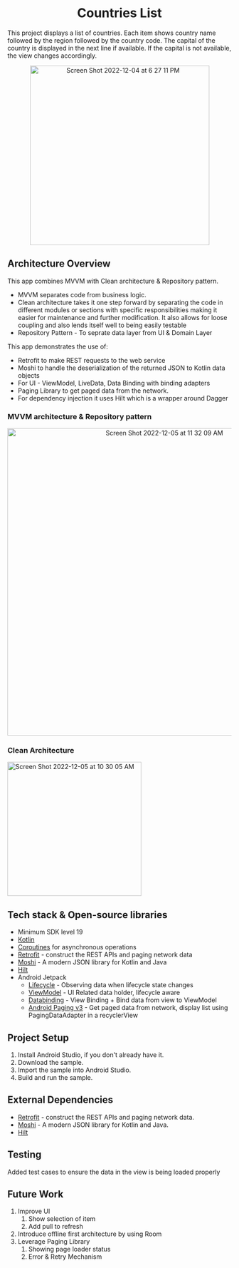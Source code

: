 <h1 align="center">Countries List</h1>

<p>
This project displays a list of countries. Each item shows country name followed by the region followed by the country code.
The capital of the country is displayed in the next line if available.
If the capital is not available, the view changes accordingly.
</p>


<p align="center">
<img width="403" alt="Screen Shot 2022-12-04 at 6 27 11 PM" src="https://user-images.githubusercontent.com/2645150/205722349-7556a13c-0e50-48da-82c9-31686c67e68b.png">
</p>

## Architecture Overview

This app combines MVVM with Clean architecture & Repository pattern.
* MVVM separates code from business logic.
* Clean architecture takes it one step forward by separating the code in different modules or sections with specific responsibilities making it easier for maintenance and further modification. It also allows for loose coupling and also lends itself well to being easily testable
* Repository Pattern - To seprate data layer from UI & Domain Layer


This app demonstrates the use of:  
* Retrofit to make REST requests to the web service
* Moshi to handle the deserialization of the returned JSON to Kotlin data objects
* For UI - ViewModel, LiveData, Data Binding with binding adapters
* Paging Library to get paged data from the network.
* For dependency injection it uses Hilt which is a wrapper around Dagger


<h3>MVVM architecture & Repository pattern</h1>
<p align="center">
<img width="690" alt="Screen Shot 2022-12-05 at 11 32 09 AM" src="https://user-images.githubusercontent.com/2645150/205726370-586c337a-182f-489f-9264-fbe8075357f2.png">
</p>

<h3>Clean Architecture</h1>
<p align="center">
</p><img width="301" alt="Screen Shot 2022-12-05 at 10 30 05 AM" src="https://user-images.githubusercontent.com/2645150/205717939-fed46431-5501-4a4f-8ca4-dc5e47e3a570.png">
</p>



## Tech stack & Open-source libraries
- Minimum SDK level 19
- [Kotlin](https://kotlinlang.org/)
- [Coroutines](https://github.com/Kotlin/kotlinx.coroutines) for asynchronous operations
- [Retrofit](https://github.com/square/retrofit) - construct the REST APIs and paging network data
- [Moshi](https://github.com/square/moshi/) - A modern JSON library for Kotlin and Java
- [Hilt](https://dagger.dev/hilt/)
- Android Jetpack
  - [Lifecycle](https://developer.android.com/topic/libraries/architecture/lifecycle) - Observing data when lifecycle state changes
  - [ViewModel](https://developer.android.com/topic/libraries/architecture/viewmodel) - UI Related data holder, lifecycle aware
  - [Databinding](https://developer.android.com/topic/libraries/data-binding) - View Binding + Bind data from view to ViewModel
  - [Android Paging v3](https://developer.android.com/topic/libraries/architecture/paging/v3-overview) - Get paged data from network, display list using PagingDataAdapter in a recyclerView

## Project Setup
1. Install Android Studio, if you don't already have it.
2. Download the sample.
3. Import the sample into Android Studio.
4. Build and run the sample.

## External Dependencies
- [Retrofit](https://github.com/square/retrofit) - construct the REST APIs and paging network data.
- [Moshi](https://github.com/square/moshi/) - A modern JSON library for Kotlin and Java.
- [Hilt](https://dagger.dev/hilt/)

## Testing
Added test cases to ensure the data in the view is being loaded properly

## Future Work 
1. Improve UI
    1. Show selection of item
    2. Add pull to refresh
2. Introduce offline first architecture by using Room
3. Leverage Paging Library 
    1. Showing page loader status
    2. Error & Retry Mechanism
